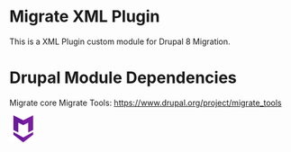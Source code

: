 # Migrate XML Plugin
This is a XML Plugin custom module for Drupal 8 Migration.  

# Drupal Module Dependencies
Migrate core
Migrate Tools: https://www.drupal.org/project/migrate_tools

![alt text](https://github.com/adam-p/markdown-here/raw/master/src/common/images/icon48.png "Logo Title Text 1")
